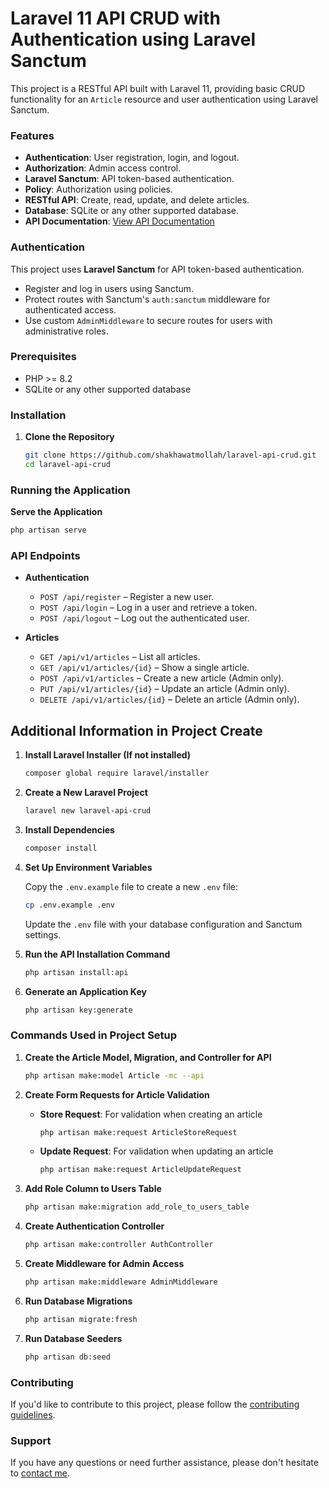 # Laravel 11 API CRUD with Authentication using Laravel Sanctum

This project is a RESTful API built with Laravel 11, providing basic CRUD functionality for an `Article` resource and user authentication using Laravel Sanctum.

### Features

- **Authentication**: User registration, login, and logout.
- **Authorization**: Admin access control.
- **Laravel Sanctum**: API token-based authentication.
- **Policy**: Authorization using policies.
- **RESTful API**: Create, read, update, and delete articles.
- **Database**: SQLite or any other supported database.
- **API Documentation**: [View API Documentation](https://github.com/shakhawatmollah/laravel-api-crud/blob/main/README.md)

### Authentication

This project uses **Laravel Sanctum** for API token-based authentication.

- Register and log in users using Sanctum.
- Protect routes with Sanctum's `auth:sanctum` middleware for authenticated access.
- Use custom `AdminMiddleware` to secure routes for users with administrative roles.

### Prerequisites

- PHP >= 8.2
- SQLite or any other supported database

### Installation

1. **Clone the Repository**
   ```bash
   git clone https://github.com/shakhawatmollah/laravel-api-crud.git
   cd laravel-api-crud
   ```
### Running the Application

**Serve the Application**
   ```bash
   php artisan serve
   ```

### API Endpoints

- **Authentication**
    - `POST /api/register` – Register a new user.
    - `POST /api/login` – Log in a user and retrieve a token.
    - `POST /api/logout` – Log out the authenticated user.

- **Articles**
    - `GET /api/v1/articles` – List all articles.
    - `GET /api/v1/articles/{id}` – Show a single article.
    - `POST /api/v1/articles` – Create a new article (Admin only).
    - `PUT /api/v1/articles/{id}` – Update an article (Admin only).
    - `DELETE /api/v1/articles/{id}` – Delete an article (Admin only).

## Additional Information in Project Create

1. **Install Laravel Installer (If not installed)**
    ```bash
    composer global require laravel/installer
    ```

2. **Create a New Laravel Project**
   ```bash
   laravel new laravel-api-crud
   ```

3. **Install Dependencies**
   ```bash
   composer install
   ```

4. **Set Up Environment Variables**

   Copy the `.env.example` file to create a new `.env` file:
   ```bash
   cp .env.example .env
   ```

   Update the `.env` file with your database configuration and Sanctum settings.

5. **Run the API Installation Command**
   ```bash
   php artisan install:api
   ```

6. **Generate an Application Key**
   ```bash
   php artisan key:generate
   ```

### Commands Used in Project Setup

1. **Create the Article Model, Migration, and Controller for API**
   ```bash
   php artisan make:model Article -mc --api
   ```

2. **Create Form Requests for Article Validation**

    - **Store Request**: For validation when creating an article
      ```bash
      php artisan make:request ArticleStoreRequest
      ```

    - **Update Request**: For validation when updating an article
      ```bash
      php artisan make:request ArticleUpdateRequest
      ```

3. **Add Role Column to Users Table**
   ```bash
   php artisan make:migration add_role_to_users_table
   ```

4. **Create Authentication Controller**
   ```bash
   php artisan make:controller AuthController
   ```

5. **Create Middleware for Admin Access**
   ```bash
   php artisan make:middleware AdminMiddleware
   ```

6. **Run Database Migrations**
   ```bash
   php artisan migrate:fresh
   ```

7. **Run Database Seeders**
   ```bash
   php artisan db:seed
   ```

### Contributing

If you'd like to contribute to this project, please follow the [contributing guidelines](https://github.com/shakhawatmollah/laravel-api-crud/blob/main/CONTRIBUTING.md).

### Support

If you have any questions or need further assistance, please don't hesitate to [contact me](https://github.com/shakhawatmollah).
